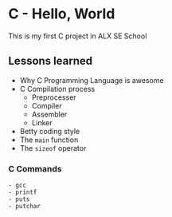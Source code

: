 # C - Hello, World

This is my first C project in ALX SE School

## Lessons learned
- Why C Programming Language is awesome
- C Compilation process
  - Preprocesser
  - Compiler
  - Assembler
  - Linker
- Betty coding style
- The `main` function
- The `sizeof` operator

### C Commands
```
- gcc
- printf
- puts
- putchar
```
